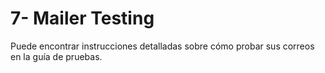 # 7- Mailer Testing

Puede encontrar instrucciones detalladas sobre cómo probar sus correos en la guía de pruebas.




